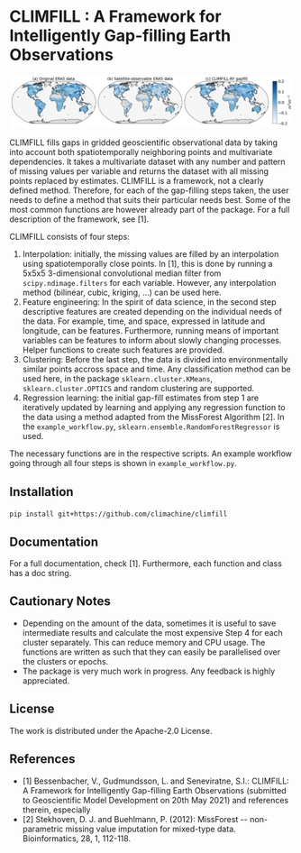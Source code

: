 # CLIMFILL : A Framework for Intelligently Gap-filling Earth Observations

![Title Image](title_image.png)

CLIMFILL fills gaps in gridded geoscientific observational data by taking into account both spatiotemporally neighboring points and multivariate dependencies. It takes a multivariate dataset with any number and pattern of missing values per variable and returns the dataset with all missing points replaced by estimates. CLIMFILL is a framework, not a clearly defined method. Therefore, for each of the gap-filling steps taken, the user needs to define a method that suits their particular needs best. Some of the most common functions are however already part of the package. For a full description of the framework, see [1].

CLIMFILL consists of four steps:

1. Interpolation: initially, the missing values are filled by an interpolation using spatiotemporally close points. In [1], this is done by running a 5x5x5 3-dimensional convolutional median filter from `scipy.ndimage.filters` for each variable. However, any interpolation method (bilinear, cubic, kriging, ...) can be used here.
2. Feature engineering: In the spirit of data science, in the second step descriptive features are created depending on the individual needs of the data. For example, time, and space, expressed in latitude and longitude, can be features. Furthermore, running means of important variables can be features to inform about slowly changing processes. Helper functions to create such features are provided.
3. Clustering: Before the last step, the data is divided into environmentally similar points accross space and time. Any classification method can be used here, in the package `sklearn.cluster.KMeans`, `sklearn.cluster.OPTICS` and random clustering are supported.
4. Regression learning: the initial gap-fill estimates from step 1 are iteratively updated by learning and applying any regression function to the data using a method adapted from the MissForest Algorithm [2]. In the `example_workflow.py`, `sklearn.ensemble.RandomForestRegressor` is used.

The necessary functions are in the respective scripts. An example workflow going through all four steps is shown in `example_workflow.py`.

## Installation

`pip install git+https://github.com/climachine/climfill`

## Documentation
For a full documentation, check [1]. Furthermore, each function and class has a doc string.

## Cautionary Notes
- Depending on the amount of the data, sometimes it is useful to save intermediate results and calculate the most expensive Step 4 for each cluster separately. This can reduce memory and CPU usage. The functions are written as such that they can easily be parallelised over the clusters or epochs.
- The package is very much work in progress. Any feedback is highly appreciated.

## License
The work is distributed under the Apache-2.0 License.

## References
- [1] Bessenbacher, V., Gudmundsson, L. and Seneviratne, S.I.: CLIMFILL: A Framework for Intelligently Gap-filling Earth Observations (submitted to Geoscientific Model Development on 20th May 2021) 
and references therein, especially
- [2] Stekhoven, D. J. and Buehlmann, P. (2012): MissForest -- non-parametric missing value imputation for mixed-type data. Bioinformatics, 28, 1, 112-118.
